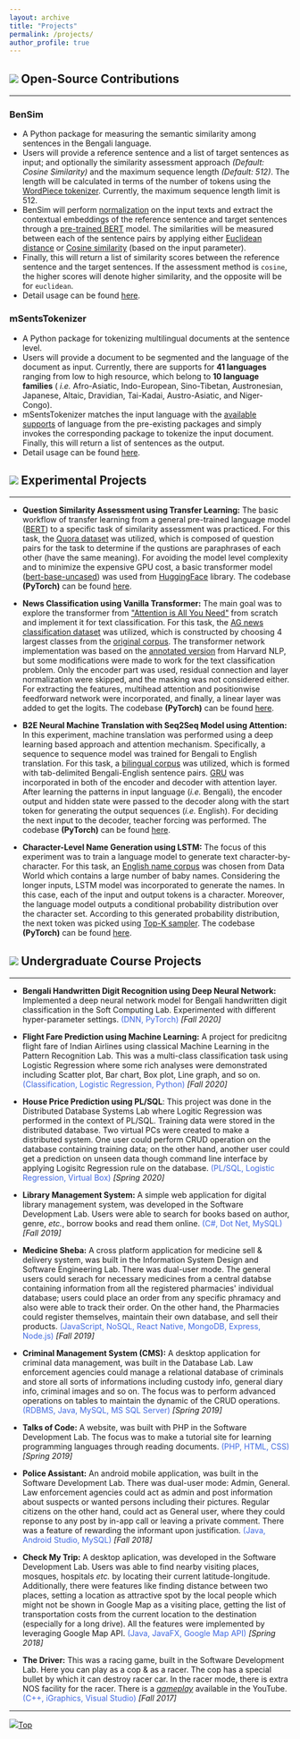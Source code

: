 ```yaml
---
layout: archive
title: "Projects"
permalink: /projects/
author_profile: true
---
```


## <img src="https://img.icons8.com/dusk/24/000000/open-source.png"/> Open-Source Contributions

---

### BenSim
* A Python package for measuring the semantic similarity among sentences in the Bengali language.
* Users will provide a reference sentence and a list of target sentences as input; and optionally the similarity assessment approach _(Default: Cosine Similarity)_ and the maximum sequence length _(Default: 512)_. The length will be calculated in terms of the number of tokens using the [WordPiece tokenizer](https://huggingface.co/course/chapter6/6?fw=pt#tokenization-algorithm). Currently, the maximum sequence length limit is 512.
* BenSim will perform [normalization](https://github.com/csebuetnlp/normalizer) on the input texts and extract the contextual embeddings of the reference sentence and target sentences through a [pre-trained BERT](https://huggingface.co/sagorsarker/bangla-bert-base) model. The similarities will be measured between each of the sentence pairs by applying either [Euclidean distance](https://en.wikipedia.org/wiki/Euclidean_distance) or [Cosine similarity](https://en.wikipedia.org/wiki/Cosine_similarity) (based on the input parameter).
* Finally, this will return a list of similarity scores between the reference sentence and the target sentences. If the assessment method is `cosine`, the higher scores will denote higher similarity, and the opposite will be for `euclidean`.
* Detail usage can be found [here](https://github.com/AbuUbaida/BenSim "GitHub").

### mSentsTokenizer
* A Python package for tokenizing multilingual documents at the sentence level.
* Users will provide a document to be segmented and the language of the document as input. Currently, there are supports for **41 languages** ranging from low to high resource, which belong to **10 language families** ( _i.e._ Afro-Asiatic, Indo-European, Sino-Tibetan, Austronesian, Japanese, Altaic, Dravidian, Tai-Kadai, Austro-Asiatic, and Niger-Congo).
* mSentsTokenizer matches the input language with the [available supports](https://github.com/AbuUbaida/mSentsTokenizer#invoked-libraries) of language from the pre-existing packages and simply invokes the corresponding package to tokenize the input document. Finally, this will return a list of sentences as the output.
* Detail usage can be found [here](https://github.com/AbuUbaida/mSentsTokenizer "GitHub").



## <img src="https://img.icons8.com/external-dygo-kerismaker/24/000000/external-Project-crowdfunding-dygo-kerismaker.png"/> Experimental Projects

---

* **Question Similarity Assessment using Transfer Learning:** The basic workflow of transfer learning from a general pre-trained language model ([BERT](https://arxiv.org/abs/1810.04805)) to a specific task of similarity assessment was practiced. For this task, the [Quora dataset](https://huggingface.co/datasets/quora) was utilized, which is composed of question pairs for the task to determine if the qustions are paraphrases of each other (have the same meaning). For avoiding the model level complexity and to minimize the expensive GPU cost, a basic transformer model ([bert-base-uncased](https://huggingface.co/bert-base-uncased)) was used from [HuggingFace](https://huggingface.co/) library. The codebase **(PyTorch)** can be found [here](https://github.com/AbuUbaida/quesSim-bert "GitHub").

* **News Classification using Vanilla Transformer:** The main goal was to explore the transformer from ["Attention is All You Need"](https://arxiv.org/abs/1706.03762) from scratch and implement it for text classification. For this task, the [AG news classification dataset](https://www.kaggle.com/datasets/amananandrai/ag-news-classification-dataset) was utilized, which is constructed by choosing 4 largest classes from the [original corpus](http://groups.di.unipi.it/~gulli/AG_corpus_of_news_articles.html). The transformer network implementation was based on the [annotated version](http://nlp.seas.harvard.edu/2018/04/03/attention.html) from Harvard NLP, but some modifications were made to work for the text classification problem. Only the encoder part was used, residual connection and layer normalization were skipped, and the masking was not considered either. For extracting the features, multihead attention and positionwise feedforward network were incorporated, and finally, a linear layer was added to get the logits. The codebase **(PyTorch)** can be found [here](https://github.com/AbuUbaida/classification-trans-vanilla).

* **B2E Neural Machine Translation with Seq2Seq Model using Attention:** In this experiment, machine translation was performed using a deep learning based approach and attention mechanism. Specifically, a sequence to sequence model was trained for Bengali to English translation. For this task, a [bilingual corpus](http://www.manythings.org/anki/) was utilized, which is formed with tab-delimited Bengali-English sentence pairs. [GRU](https://en.wikipedia.org/wiki/Gated_recurrent_unit) was incorporated in both of the encoder and decoder with attention layer. After learning the patterns in input language (_i.e._ Bengali), the encoder output and hidden state were passed to the decoder along with the start token for generating the output sequences (_i.e._ English). For deciding the next input to the decoder, teacher forcing was performed. The codebase **(PyTorch)** can be found [here](https://github.com/AbuUbaida/b2e-nmt-attention).

* **Character-Level Name Generation using LSTM:** The focus of this experiment was to train a language model to generate text character-by-character. For this task, an [English name corpus](https://data.world/nkrishnaswami/us-ssa-baby-names-national) was chosen from Data World which contains a large number of baby names. Considering the longer inputs, LSTM model was incorporated to generate the names. In this case, each of the input and output tokens is a character. Moreover, the language model outputs a conditional probability distribution over the character set. According to this generated probability distribution, the next token was picked using [Top-K sampler](https://huggingface.co/blog/how-to-generate#top-k-sampling). The codebase **(PyTorch)** can be found [here](https://github.com/AbuUbaida/nameGen-lstm).



## <img src="https://img.icons8.com/stickers/24/000000/my-computer.png"/> Undergraduate Course Projects

---

* **Bengali Handwritten Digit Recognition using Deep Neural Network:** Implemented a deep neural network model for Bengali handwritten digit classification in the Soft Computing Lab. Experimented with different hyper-parameter settings. <span style="color:RoyalBlue">(DNN, PyTorch)</span> _[Fall 2020]_

* **Flight Fare Prediction using Machine Learning:** A project for predicitng flight fare of Indian Airlines using classical Machine Learning in the Pattern Recognition Lab. This was a multi-class classification task using Logistic Regression where some rich analyses were demonstrated including Scatter plot, Bar chart, Box plot, Line graph, and so on. <span style="color:RoyalBlue">(Classification, Logistic Regression, Python)</span> _[Fall 2020]_
 
* **House Price Prediction using PL/SQL**: This project was done in the Distributed Database Systems Lab where Logitic Regression was performed in the context of PL/SQL. Training data were stored in the distributed database. Two virtual PCs were created to make a distributed system. One user could perform CRUD operation on the database containing training data; on the other hand, another user could get a prediction on unseen data though command line interface by applying Logisitc Regression rule on the database. <span style="color:RoyalBlue">(PL/SQL, Logistic Regression, Virtual Box)</span> _[Spring 2020]_

* **Library Management System:** A simple web application for digital library management system, was developed in the Software Development Lab. Users were able to search for books based on author, genre, _etc._, borrow books and read them online. <span style="color:RoyalBlue">(C#, Dot Net, MySQL)</span> _[Fall 2019]_

* **Medicine Sheba:** A cross platform application for medicine sell & delivery system, was built in the Information System Design and Software Engineering Lab. There was dual-user mode. The general users could serach for necessary medicines from a central databse containing information from all the registered pharmacies' individual database; users could place an order from any specific phramacy and also were able to track their order. On the other hand, the Pharmacies could register themselves, maintain their own database, and sell their products. <span style="color:RoyalBlue">(JavaScript, NoSQL, React Native, MongoDB, Express, Node.js)</span> _[Fall 2019]_

* **Criminal Management System (CMS):** A desktop application for criminal data management, was built in the Database Lab. Law enforcement agencies could manage a relational database of criminals and store all sorts of informations including custody info, general diary info, criminal images and so on. The focus was to perform advanced operations on tables to maintain the dynamic of the CRUD operations. <span style="color:RoyalBlue">(RDBMS, Java, MySQL, MS SQL Server)</span>  _[Spring 2019]_

* **Talks of Code:** A website, was built with PHP in the Software Development Lab. The focus was to make a tutorial site for learning programming languages  through reading documents. <span style="color:RoyalBlue">(PHP, HTML, CSS)</span> _[Spring 2019]_

* **Police Assistant:** An android mobile application, was built in the Software Development Lab. There was dual-user mode: Admin, General. Law enforcement agencies could act as admin and post information about suspects or wanted persons including their pictures. Regular citizens on the other hand, could act as General user, where they could reponse to any post by in-app call or leaving a private comment. There was a feature of rewarding the informant upon justification. <span style="color:RoyalBlue">(Java, Android Studio, MySQL)</span> _[Fall 2018]_

* **Check My Trip:** A desktop aplication, was developed in the Software Development Lab. Users was able to find nearby visiting places, mosques, hospitals _etc._ by locating their current latitude-longitude. Additionally, there were features like finding distance between two places, setting a location as attractive spot by the local people which might not be shown in Google Map as a visiting place, getting the list of transportation costs from the current location to the destination (especially for a long drive). All the features were implemented by leveraging Google Map API. <span style="color:RoyalBlue">(Java, JavaFX, Google Map API)</span> _[Spring 2018]_

* **The Driver:** This was a racing game, built in the Software Development Lab. Here you can play as a cop & as a racer. The cop has a special bullet by which it can destroy racer car. In the racer mode, there is extra NOS facility for the racer. There is a _[gameplay](https://youtu.be/HkmhB2Hv_-g)_ available in the YouTube. <span style="color:RoyalBlue">(C++, iGraphics, Visual Studio)</span> _[Fall 2017]_

---

[<img src="https://img.icons8.com/emoji/24/000000/up-arrow-emoji.png"/>](https://abuubaida.github.io/projects/#)[Top](https://abuubaida.github.io/projects/#)
